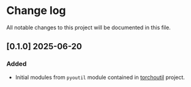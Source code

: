 # Change log

All notable changes to this project will be documented in this file.

## [0.1.0] 2025-06-20
### Added
- Initial modules from `pyoutil` module contained in [torchoutil](https://github.com/Labbeti/torchoutil) project.

